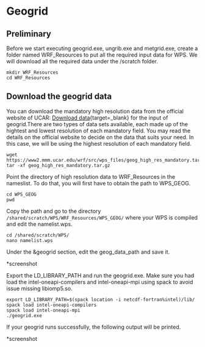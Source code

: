<!--- 

[atmosfera website](https://atmosfera.usm.my/)

**Bold Text** 

> following points:
- list
- list

{--deleted--}
{++added++}
{~~one~>a single~~}
{==Highlighting==}
{>>and comments can be added inline<<}
---> 

# Geogrid

## **Preliminary**

Before we start executing geogrid.exe, ungrib.exe and metgrid.exe, create a folder named WRF_Resources to put all the required input data for WPS. We will download all the required data under the /scratch folder.

    mkdir WRF_Resources
    cd WRF_Resources

## **Download the geogrid data**   

You can download the mandatory high resolution data from the official website of UCAR: 
[Download data](https://www2.mmm.ucar.edu/wrf/users/download/get_sources_wps_geog.html){target=_blank}
 for the input of geogrid.There are two types of data sets available, each made up of the hightest and lowest resolution of each mandatory field. You may read the details on the official website to decide on the data that suits your need. In this case, we will be using the highest resolution of each mandatory field.

    wget https://www2.mmm.ucar.edu/wrf/src/wps_files/geog_high_res_mandatory.tar.gz
    tar -xf geog_high_res_mandatory.tar.gz

Point the directory of high resolution data to WRF_Resources in the nameslist. To do that, you will first have to obtain the path to WPS_GEOG.

    cd WPS_GEOG
    pwd

Copy the path and go to the directory `/shared/scratch/WPS/WRF_Resources/WPS_GEOG/` where your WPS is compiled and edit the namelist.wps.

    cd /shared/scratch/WPS/
    nano namelist.wps

Under the &geogrid section, edit the geog_data_path and save it.

*screenshot

Export the LD_LIBRARY_PATH and run the geogrid.exe. Make sure you had load the intel-oneapi-compilers and intel-oneapi-mpi using spack to avoid issue missing libiomp5.so. 

    export LD_LIBRARY_PATH=$(spack location -i netcdf-fortran%intel)/lib/
    spack load intel-oneapi-compilers
    spack load intel-oneapi-mpi
    ./geogrid.exe

If your geogrid runs successfully, the following output will be printed.

*screenshot